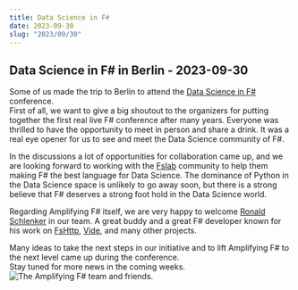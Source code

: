 ```yaml
---
title: Data Science in F#
date: 2023-09-30
slug: "2023/09/30"
---
```


## Data Science in F# in Berlin - 2023-09-30

Some of us made the trip to Berlin to attend the [Data Science in F#](https://datascienceinfsharp.com/) conference.  
First of all, we want to give a big shoutout to the organizers for putting together the first real live F# conference after many years.
Everyone was thrilled to have the opportunity to meet in person and share a drink.
It was a real eye opener for us to see and meet the Data Science community of F#.  

In the discussions a lot of opportunities for collaboration came up, and we are looking forward to working with the [Fslab](https://fslab.org/) community to help them making F# the best language for Data Science. The dominance of Python in the Data Science space is unlikely to go away soon, but there is a strong believe that F# deserves a strong foot hold in the Data Science world.

Regarding Amplifying F# itself, we are very happy to welcome [Ronald Schlenker](https://github.com/RonaldSchlenker) in our team.
A great buddy and a great F# developer known for his work on [FsHttp](https://github.com/fsprojects/FsHttp), [Vide](https://github.com/RonaldSchlenker/Vide), and many other projects.

Many ideas to take the next steps in our initiative and to lift Amplifying F# to the next level came up during the conference.  
Stay tuned for more news in the coming weeks.
![The Amplifying F# team and friends.](/images/blog/datascience2023.jpg)
